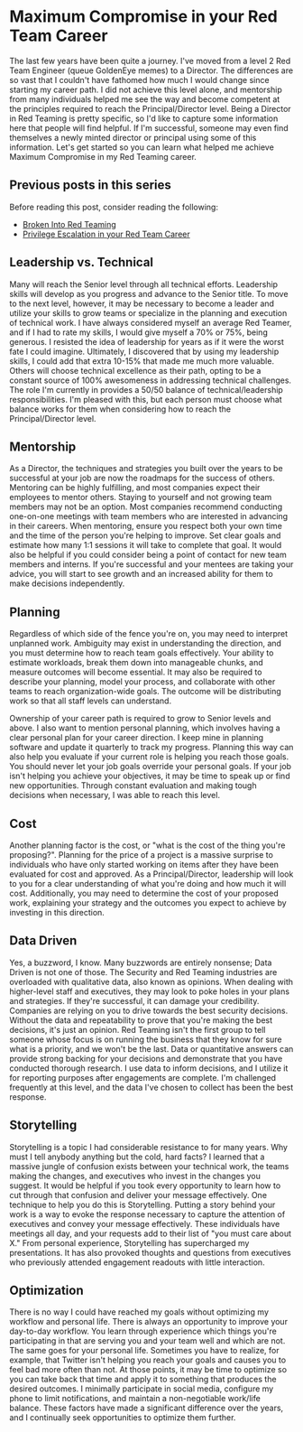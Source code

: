 # Maximum Compromise in your Red Team Career

The last few years have been quite a journey. I've moved from a level 2 Red Team Engineer (queue GoldenEye memes) to a Director. The differences are so vast that I couldn't have fathomed how much I would change since starting my career path. I did not achieve this level alone, and mentorship from many individuals helped me see the way and become competent at the principles required to reach the Principal/Director level. Being a Director in Red Teaming is pretty specific, so I'd like to capture some information here that people will find helpful. If I'm successful, someone may even find themselves a newly minted director or principal using some of this information. Let's get started so you can learn what helped me achieve Maximum Compromise in my Red Teaming career.

## Previous posts in this series

Before reading this post, consider reading the following:
* [Broken Into Red Teaming](https://github.com/sneakerhax/Posts/blob/main/posts/Broken_into_Red_Teaming.md)
* [Privilege Escalation in your Red Team Career](https://github.com/sneakerhax/Posts/blob/main/posts/Privilege_Escalation_in_your_Red_Team_career.md)

## Leadership vs. Technical

Many will reach the Senior level through all technical efforts. Leadership skills will develop as you progress and advance to the Senior title. To move to the next level, however, it may be necessary to become a leader and utilize your skills to grow teams or specialize in the planning and execution of technical work. I have always considered myself an average Red Teamer, and if I had to rate my skills, I would give myself a 70% or 75%, being generous. I resisted the idea of leadership for years as if it were the worst fate I could imagine. Ultimately, I discovered that by using my leadership skills, I could add that extra 10-15% that made me much more valuable. Others will choose technical excellence as their path, opting to be a constant source of 100% awesomeness in addressing technical challenges. The role I'm currently in provides a 50/50 balance of technical/leadership responsibilities. I'm pleased with this, but each person must choose what balance works for them when considering how to reach the Principal/Director level.

## Mentorship

As a Director, the techniques and strategies you built over the years to be successful at your job are now the roadmaps for the success of others. Mentoring can be highly fulfilling, and most companies expect their employees to mentor others. Staying to yourself and not growing team members may not be an option. Most companies recommend conducting one-on-one meetings with team members who are interested in advancing in their careers. When mentoring, ensure you respect both your own time and the time of the person you're helping to improve. Set clear goals and estimate how many 1:1 sessions it will take to complete that goal. It would also be helpful if you could consider being a point of contact for new team members and interns. If you're successful and your mentees are taking your advice, you will start to see growth and an increased ability for them to make decisions independently.

## Planning

Regardless of which side of the fence you're on, you may need to interpret unplanned work. Ambiguity may exist in understanding the direction, and you must determine how to reach team goals effectively. Your ability to estimate workloads, break them down into manageable chunks, and measure outcomes will become essential. It may also be required to describe your planning, model your process, and collaborate with other teams to reach organization-wide goals. The outcome will be distributing work so that all staff levels can understand.

Ownership of your career path is required to grow to Senior levels and above. I also want to mention personal planning, which involves having a clear personal plan for your career direction. I keep mine in planning software and update it quarterly to track my progress. Planning this way can also help you evaluate if your current role is helping you reach those goals. You should never let your job goals override your personal goals. If your job isn't helping you achieve your objectives, it may be time to speak up or find new opportunities. Through constant evaluation and making tough decisions when necessary, I was able to reach this level.

## Cost

Another planning factor is the cost, or "what is the cost of the thing you're proposing?". Planning for the price of a project is a massive surprise to individuals who have only started working on items after they have been evaluated for cost and approved. As a Principal/Director, leadership will look to you for a clear understanding of what you're doing and how much it will cost. Additionally, you may need to determine the cost of your proposed work, explaining your strategy and the outcomes you expect to achieve by investing in this direction.

## Data Driven

Yes, a buzzword, I know. Many buzzwords are entirely nonsense; Data Driven is not one of those. The Security and Red Teaming industries are overloaded with qualitative data, also known as opinions. When dealing with higher-level staff and executives, they may look to poke holes in your plans and strategies. If they're successful, it can damage your credibility. Companies are relying on you to drive towards the best security decisions. Without the data and repeatability to prove that you're making the best decisions, it's just an opinion. Red Teaming isn't the first group to tell someone whose focus is on running the business that they know for sure what is a priority, and we won't be the last. Data or quantitative answers can provide strong backing for your decisions and demonstrate that you have conducted thorough research. I use data to inform decisions, and I utilize it for reporting purposes after engagements are complete. I'm challenged frequently at this level, and the data I've chosen to collect has been the best response.

## Storytelling

Storytelling is a topic I had considerable resistance to for many years. Why must I tell anybody anything but the cold, hard facts? I learned that a massive jungle of confusion exists between your technical work, the teams making the changes, and executives who invest in the changes you suggest. It would be helpful if you took every opportunity to learn how to cut through that confusion and deliver your message effectively. One technique to help you do this is Storytelling. Putting a story behind your work is a way to evoke the response necessary to capture the attention of executives and convey your message effectively. These individuals have meetings all day, and your requests add to their list of "you must care about X." From personal experience, Storytelling has supercharged my presentations. It has also provoked thoughts and questions from executives who previously attended engagement readouts with little interaction.

## Optimization

There is no way I could have reached my goals without optimizing my workflow and personal life. There is always an opportunity to improve your day-to-day workflow. You learn through experience which things you're participating in that are serving you and your team well and which are not. The same goes for your personal life. Sometimes you have to realize, for example, that Twitter isn't helping you reach your goals and causes you to feel bad more often than not. At those points, it may be time to optimize so you can take back that time and apply it to something that produces the desired outcomes. I minimally participate in social media, configure my phone to limit notifications, and maintain a non-negotiable work/life balance. These factors have made a significant difference over the years, and I continually seek opportunities to optimize them further.
